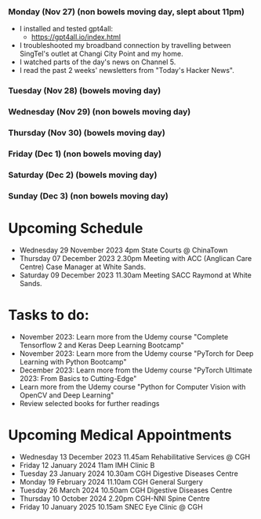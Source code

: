 ### Monday (Nov 27) (non bowels moving day, slept about 11pm)
- I installed and tested gpt4all:
    - https://gpt4all.io/index.html
- I troubleshooted my broadband connection by travelling between SingTel's outlet at Changi City Point and my home.
- I watched parts of the day's news on Channel 5.
- I read the past 2 weeks' newsletters from "Today's Hacker News".

### Tuesday (Nov 28) (bowels moving day)


### Wednesday (Nov 29) (non bowels moving day)


### Thursday (Nov 30) (bowels moving day)


### Friday (Dec 1) (non bowels moving day)


### Saturday (Dec 2) (bowels moving day)


### Sunday (Dec 3) (non bowels moving day)



# Upcoming Schedule
- Wednesday 29 November 2023 4pm State Courts @ ChinaTown
- Thursday 07 December 2023 2.30pm Meeting with ACC (Anglican Care Centre) Case Manager at White Sands.
- Saturday 09 December 2023 11.30am Meeting SACC Raymond at White Sands.

# Tasks to do:
- November 2023: Learn more from the Udemy course "Complete Tensorflow 2 and Keras Deep Learning Bootcamp"
- November 2023: Learn more from the Udemy course "PyTorch for Deep Learning with Python Bootcamp"
- December 2023: Learn more from the Udemy course "PyTorch Ultimate 2023: From Basics to Cutting-Edge"
- Learn more from the Udemy course "Python for Computer Vision with OpenCV and Deep Learning"
- Review selected books for further readings

# Upcoming Medical Appointments
- Wednesday 13 December 2023 11.45am Rehabilitative Services @ CGH
- Friday 12 January 2024 11am IMH Clinic B
- Tuesday 23 January 2024 10.30am CGH Digestive Diseases Centre
- Monday 19 February 2024 11.10am CGH General Surgery
- Tuesday 26 March 2024 10.50am CGH Digestive Diseases Centre
- Thursday 10 October 2024 2.20pm CGH-NNI Spine Centre
- Friday 10 January 2025 10.15am SNEC Eye Clinic @ CGH
